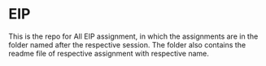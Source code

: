 # EIP
This is the repo for All EIP assignment, in which the assignments are in the folder  named after the respective session. The folder also contains the readme file of respective assignment with respective name.
